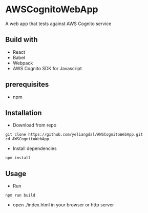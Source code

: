 # AWSCognitoWebApp

A web app that tests against AWS Cognito service

## Build with
* React
* Babel
* Webpack
* AWS Cognito SDK for Javascript


## prerequisites
* npm


## Installation
* Download from repo
```
git clone https://github.com/yeliangdal/AWSCognitoWebApp.git
cd AWSCognitoWebApp
```
* Install dependencies
```
npm install
```

## Usage
* Run 
```
npm run build
```
* open ./index.html in your browser or http server
